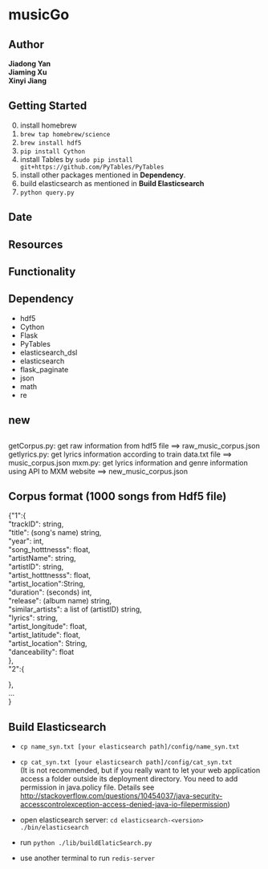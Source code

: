 # musicGo  
## Author
**Jiadong Yan**  
**Jiaming Xu**  
**Xinyi Jiang**  

## Getting Started
0. install homebrew
1. `brew tap homebrew/science`
2. `brew install hdf5`
3. `pip install Cython`
4. install Tables by `sudo pip install git+https://github.com/PyTables/PyTables`
5. install other packages mentioned in **Dependency**.
6. build elasticsearch as mentioned in **Build Elasticsearch**
7. `python query.py`

## Date
## Resources
## Functionality
## Dependency
- hdf5
- Cython
- Flask
- PyTables
- elasticsearch_dsl
- elasticsearch
- flask_paginate
- json
- math
- re

## new

##
getCorpus.py:  get raw information from hdf5 file   ==> raw_music_corpus.json
getlyrics.py: get lyrics information according to train data.txt file  ==> music_corpus.json
mxm.py: get lyrics information and genre information using API to MXM website ==> new_music_corpus.json

## Corpus format (1000 songs from Hdf5 file)
{"1":{  
    "trackID": string,  
    "title": (song's name) string,  
    "year": int,  
    "song_hotttnesss": float,  
    "artistName": string,  
    "artistID": string,  
    "artist_hotttnesss": float,  
    "artist_location":String,  
    "duration": (seconds) int,  
    "release": (album name) string,  
    "similar_artists": a list of (artistID) string,  
    "lyrics": string,  
    "artist_longitude": float,  
    "artist_latitude": float,  
    "artist_location": String,  
    "danceability": float  
  },  
  "2":{

  },  
  ...  
}

## Build Elasticsearch
- `cp name_syn.txt [your elasticsearch path]/config/name_syn.txt`
- `cp cat_syn.txt [your elasticsearch path]/config/cat_syn.txt`   
(It is not recommended, but if you really want to let your web application access a folder outside its deployment directory. You need to add permission in java.policy file. Details see http://stackoverflow.com/questions/10454037/java-security-accesscontrolexception-access-denied-java-io-filepermission)
- open elasticsearch server:
  `cd elasticsearch-<version>  
  ./bin/elasticsearch`  

- run `python ./lib/buildElaticSearch.py`
- use another terminal to run `redis-server`
